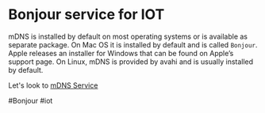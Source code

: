 # Bonjour service for IOT

mDNS is installed by default on most operating systems or is available as separate package. On Mac OS it is installed by default and is called `Bonjour`. Apple releases an installer for Windows that can be found on Apple’s support page. On Linux, mDNS is provided by avahi and is
usually installed by default.

Let's look to [mDNS Service](https://docs.espressif.com/projects/esp-idf/en/latest/api-reference/protocols/mdns.html)

#Bonjour #iot 